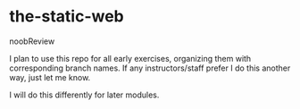 # the-static-web
noobReview


I plan to use this repo for all early exercises, organizing them with corresponding branch names.
If any instructors/staff prefer I do this another way, just let me know. 

I will do this differently for later modules.
